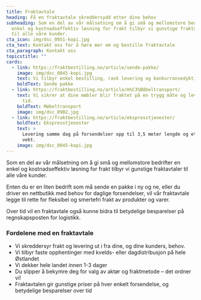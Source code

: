 ```yaml
---
title: Fraktavtale
heading: Få en fraktavtale skreddersydd etter dine behov
subheading: Som en del av vår målsetning om å gi små og mellomstore bedrifter en
  enkel og kostnadseffektiv løsning for frakt tilbyr vi gunstige fraktavtaler
  til alle våre kunder.
cta_icon: img/dsc_0951-kopi.jpg
cta_text: Kontakt oss for å høre mer om og bestille fraktavtale
cta_paragraph: Kontakt oss
topicstitle: ""
cards:
  - link: https://fraktbestilling.no/article/sende-pakke/
    image: img/dsc_0845-kopi.jpg
    text: Vi tilbyr enkel bestilling, rask levering og konkurransedyktige priser.
    boldText: Sende pakke
  - link: https://fraktbestilling.no/article/m%C3%B8beltransport/
    text: Vi sikrer at dine møbler blir fraktet på en trygg måte og levert til rett
      tid.
    boldText: Møbeltransport
    image: img/dsc_0902.jpg
  - link: https://fraktbestilling.no/article/ekspresstjenester/
    boldText: Ekspresstjenester
    text: >
      Levering samme dag på forsendelser opp til 3,5 meter lengde og ett tonn i
      vekt.
    image: img/dsc_0845-kopi.jpg
---
```

Som en del av vår målsetning om å gi små og mellomstore bedrifter en enkel og kostnadseffektiv løsning for frakt tilbyr vi gunstige fraktavtaler til alle våre kunder.

Enten du er en liten bedrift som må sende en pakke i ny og ne, eller du driver en nettbutikk med behov for daglige forsendelser, vil vår fraktavtale legge til rette for fleksibel og smertefri frakt av produkter og varer.

Over tid vil en fraktavtale også kunne bidra til betydelige besparelser på regnskapsposten for logistikk.

### Fordelene med en fraktavtale

* Vi skreddersyr frakt og levering ut i fra dine, og dine kunders, behov.
* Vi tilbyr faste opphentinger med kvelds- eller dagdistribusjon på hele Østlandet
* Vi dekker hele landet innen 1-3 dager
* Du slipper å bekymre deg for valg av aktør og fraktmetode – det ordner vi!
* Fraktavtalen gir gunstige priser på hver enkelt forsendelse, og betydelige besparelser over tid